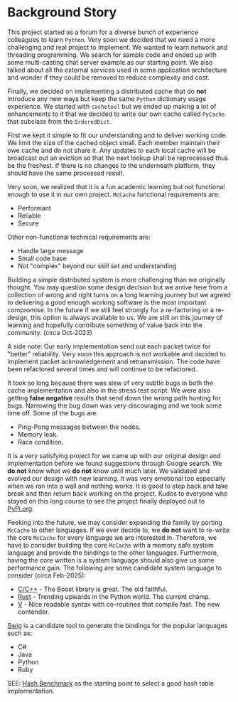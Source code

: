 # Background Story
This project started as a forum for a diverse bunch of experience colleagues to learn `Python`.  Very soon we decided that we need a more challenging and real project to implement.  We wanted to learn network and threading programming.  We search for sample code and ended up with some multi-casting chat server example as our starting point.  We also talked about all the external services used in some application architecture and wonder if they could be removed to reduce complexity and cost.

Finally, we decided on implementing a distributed cache that do **not** introduce any new ways but keep the same `Python` dictionary usage experience.  We started with `cachetool` but we ended up making a lot of enhancements to it that we decided to write our own cache called `PyCache` that subclass from the `OrderedDict`.

First we kept it simple to fit our understanding and to deliver working code.  We limit the size of the cached object small.  Each member maintain their owe cache and do not share it.  Any updates to each local cache will be broadcast out an eviction so that the next lookup shall be reprocessed thus be the freshest.  If there is no changes to the underneath platform, they should have the same processed result.

Very soon, we realized that it is a fun academic learning but not functional enough to use it in our own project.  `McCache` functional requirements are:
* Performant
* Reliable
* Secure

Other non-functional technical requirements are:
* Handle large message
* Small code base
* Not "complex" beyond our skill set and understanding

Building a simple distributed system is more challenging than we originally thought.  You may question some design decision but we arrive here from a collection of wrong and right turns on a long learning journey but we agreed to delivering a good enough working software is the most important compromise.  In the future if we still feel strongly for a re-factoring or a re-design, this option is always available to us.  We are still on this journey of learning and hopefully contribute something of value back into the community.  (circa Oct-2023)

A side note:  Our early implementation send out each packet twice for "better" reliability.  Very soon this approach is not workable and decided to implement packet acknowledgement and retransmission.  The code have been refactored several times and will continue to be refactored.

It took so long because there was slew of very subtle bugs in both the cache implementation and also in the stress test script.  We were also getting **false negative** results that send down the wrong path hunting for bugs.  Narrowing the bug down was very discouraging and we took some time off.  Some of the bugs are:
* Ping-Pong messages between the nodes.
* Memory leak.
* Race condition.

It is a very satisfying project for we came up with our original design and implementation before we found suggestions through Google search.  We **do not** know what we **do not** know until much later.  We validated and evolved our design with new learning.  It was very emotional too especially when we ran into a wall and nothing works.  It is good to step back and take break and then return back working on the project.  Kudos to everyone who stayed on this long course to see the project finally deployed out to [PyPi.org](https://pypi.org/project/McCache/).

Peeking into the future, we may consider expanding the family by porting `McCache` to other languages.  If we ever decide to, we **do not** want to re-write the core `McCache` for every language we are interested in.  Therefore, we have to consider building the core `McCache` with a memory safe system language and provide the bindings to the other languages.  Furthermore, having the core written is a system language should also give us some performance gain.  The following are some candidate system language to consider (circa Feb-2025):
* [C/C++](https://www.boost.org/) - The Boost library is great.  The old faithful.
* [Rust](https://www.rust-lang.org/) - Trending upwards in the Python world.  The current champ.
* [V](https://vlang.io/) - Nice readable syntax with co-routines that compile fast.  The new contender.

[Swig](https://www.swig.org/) is a candidate tool to generate the bindings for the popular languages such as:
* C#
* Java
* Python
* Ruby

SEE: [Hash Benchmark](https://github.com/andremedeiros/hash_benchmark) as the starting point to select a good hash table implementation.
